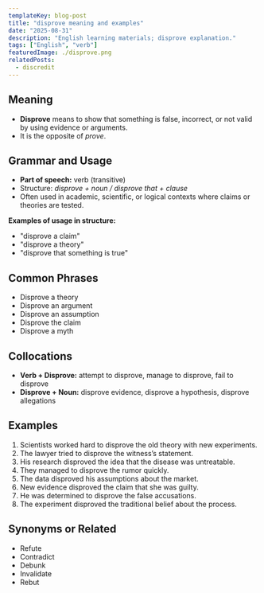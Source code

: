 ```yaml
---
templateKey: blog-post
title: "disprove meaning and examples"
date: "2025-08-31"
description: "English learning materials; disprove explanation."
tags: ["English", "verb"]
featuredImage: ./disprove.png
relatedPosts:
  - discredit
---
```


## Meaning

- **Disprove** means to show that something is false, incorrect, or not valid by using evidence or arguments.
- It is the opposite of _prove_.

## Grammar and Usage

- **Part of speech:** verb (transitive)
- Structure: _disprove + noun / disprove that + clause_
- Often used in academic, scientific, or logical contexts where claims or theories are tested.

**Examples of usage in structure:**

- "disprove a claim"
- "disprove a theory"
- "disprove that something is true"

## Common Phrases

- Disprove a theory
- Disprove an argument
- Disprove an assumption
- Disprove the claim
- Disprove a myth

## Collocations

- **Verb + Disprove:** attempt to disprove, manage to disprove, fail to disprove
- **Disprove + Noun:** disprove evidence, disprove a hypothesis, disprove allegations

## Examples

1. Scientists worked hard to disprove the old theory with new experiments.
2. The lawyer tried to disprove the witness’s statement.
3. His research disproved the idea that the disease was untreatable.
4. They managed to disprove the rumor quickly.
5. The data disproved his assumptions about the market.
6. New evidence disproved the claim that she was guilty.
7. He was determined to disprove the false accusations.
8. The experiment disproved the traditional belief about the process.

## Synonyms or Related

- Refute
- Contradict
- Debunk
- Invalidate
- Rebut
